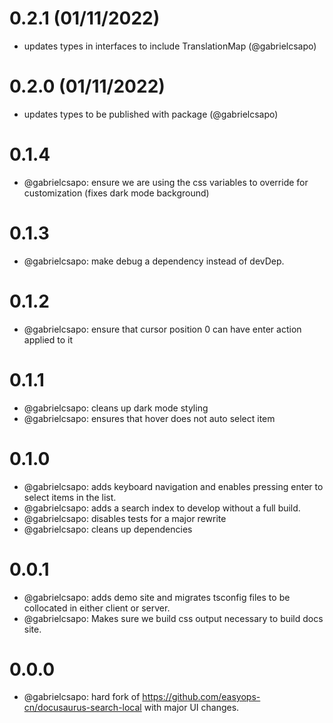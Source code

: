 # 0.2.1 (01/11/2022)

- updates types in interfaces to include TranslationMap (@gabrielcsapo)

# 0.2.0 (01/11/2022)

- updates types to be published with package (@gabrielcsapo)

# 0.1.4

- @gabrielcsapo: ensure we are using the css variables to override for customization (fixes dark mode background)

# 0.1.3

- @gabrielcsapo: make debug a dependency instead of devDep.

# 0.1.2

- @gabrielcsapo: ensure that cursor position 0 can have enter action applied to it

# 0.1.1

- @gabrielcsapo: cleans up dark mode styling
- @gabrielcsapo: ensures that hover does not auto select item

# 0.1.0

- @gabrielcsapo: adds keyboard navigation and enables pressing enter to select items in the list.
- @gabrielcsapo: adds a search index to develop without a full build.
- @gabrielcsapo: disables tests for a major rewrite
- @gabrielcsapo: cleans up dependencies

# 0.0.1

- @gabrielcsapo: adds demo site and migrates tsconfig files to be collocated in either client or server.
- @gabrielcsapo: Makes sure we build css output necessary to build docs site.

# 0.0.0

- @gabrielcsapo: hard fork of https://github.com/easyops-cn/docusaurus-search-local with major UI changes.
